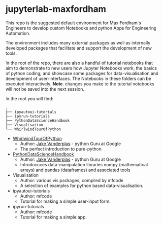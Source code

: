 # jupyterlab-maxfordham

This repo is the suggested default environment for Max Fordham's Engineers 
to develop custom Notebooks and python Apps for Engineering Automation. 

The environment includes many external packages as well as internally developed
packages that facilitate and support the development of new tools. 

In the root of the repo, there are also a handful of tutorial notebooks that aim to 
demonstrate to new users how Jupyter Notebooks work, the basics of python coding, and 
showcase some packages for data-visualisation and development of user-interfaces. The 
Notebooks in these folders can be executed interactively. __Note__. changes you make to
the tutorial notebooks will not be saved into the next session. 


In the root you will find: 

```
.
├── ipyautoui-tutorials
├── ipyrun-tutorials
├── PythonDataScienceHandbook
├── Visualisation
└── WhirlwindTourOfPython

```

- [WhirlwindTourOfPython](https://jakevdp.github.io/WhirlwindTourOfPython/)
	- Author: [Jake Vanderplas](http://vanderplas.com/) - python Guru at Google 
	- The perfect introduction to pure-python 
- [PythonDataScienceHandbook](https://jakevdp.github.io/PythonDataScienceHandbook/)
	- Author: [Jake Vanderplas](http://vanderplas.com/) - python Guru at Google 
	- Introdocuces data-manipulation libraries numpy (mathematical arrays) and pandas 
	(dataframes) and associated tools 
- Visualisation
	- Author: various vis packages, compiled by mfcode
	- A selection of examples for python based data-visualisation. 
- ipyautoui-tutorials
	- Author: mfcode
	- Tutorial for making a simple user-input form.
- ipyrun-tutorials
	- Author: mfcode
	- Tutorial for making a simple app. 
